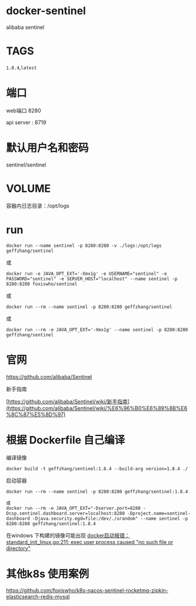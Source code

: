 # docker-sentinel
alibaba sentinel


# TAGS

`1.8.4`,`latest`


# 端口
web端口 8280

api server : 8719

# 默认用户名和密码
sentinel/sentinel

# VOLUME

容器内日志目录：/opt/logs

# run

```shell
docker run --name sentinel -p 8280:8280 -v ./logs:/opt/logs geffzhang/sentinel
```

或

```shell
docker run -e JAVA_OPT_EXT='-Xmx1g' -e USERNAME="sentinel" -e PASSWORD="sentinel" -e SERVER_HOST="localhost" --name sentinel -p 8280:8280 foxiswho/sentinel
```
或

```shell
docker run --rm --name sentinel -p 8280:8280 geffzhang/sentinel
```

或

```shell
docker run --rm -e JAVA_OPT_EXT='-Xmx1g' --name sentinel -p 8280:8280 geffzhang/sentinel
```

# 官网

https://github.com/alibaba/Sentinel

新手指南

[https://github.com/alibaba/Sentinel/wiki/新手指南](https://github.com/alibaba/Sentinel/wiki/%E6%96%B0%E6%89%8B%E6%8C%87%E5%8D%97)

# 根据 Dockerfile 自己编译

编译镜像

```shell
docker build -t geffzhang/sentinel:1.8.4 --build-arg version=1.8.4 ./
```

启动容器
````SHELLL
docker run --rm --name sentinel -p 8280:8280 geffzhang/sentinel:1.8.4

或
docker run --rm -e JAVA_OPT_EXT="-Dserver.port=8280 -Dcsp.sentinel.dashboard.server=localhost:8280 -Dproject.name=sentinel-dashboard -Djava.security.egd=file:/dev/./urandom" --name sentinel -p 8280:8280 geffzhang/sentinel:1.8.4
````

在windows 下构建的镜像可能出现 [docker启动报错：standard_init_linux.go:211: exec user process caused "no such file or directory"](https://blog.csdn.net/feinifi/article/details/102910715)



# 其他k8s 使用案例

https://github.com/foxiswho/k8s-nacos-sentinel-rocketmq-zipkin-elasticsearch-redis-mysql
